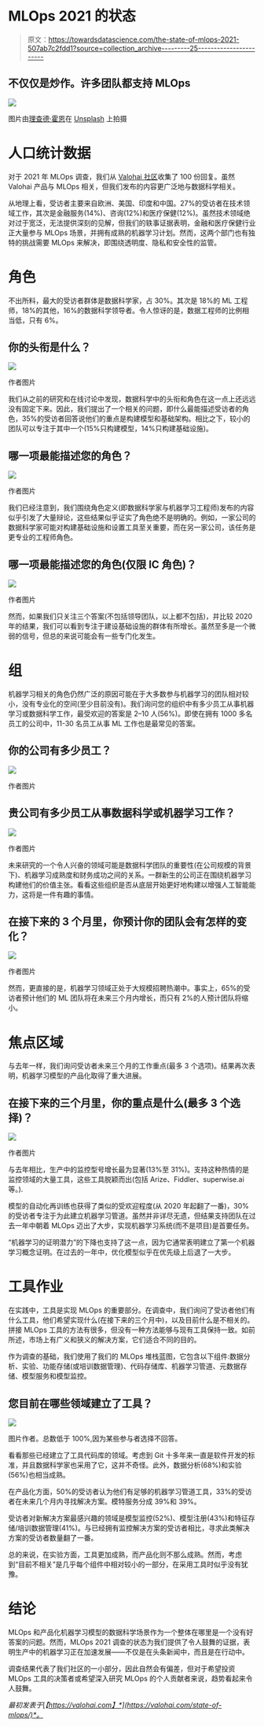 # MLOps 2021 的状态

> 原文：<https://towardsdatascience.com/the-state-of-mlops-2021-507ab7c2fdd1?source=collection_archive---------25----------------------->

## 不仅仅是炒作。许多团队都支持 MLOps

![](img/182c2bb15d1a773ec8edfd3334d4dbaa.png)

图片由[理查德·霍恩](https://unsplash.com/@richardhorne?utm_source=unsplash&utm_medium=referral&utm_content=creditCopyText)在 [Unsplash](https://unsplash.com/s/photos/wind?utm_source=unsplash&utm_medium=referral&utm_content=creditCopyText) 上拍摄

# 人口统计数据

对于 2021 年 MLOps 调查，我们从 [Valohai 社区](https://valohai.com/blog/)收集了 100 份回复。虽然 Valohai 产品与 MLOps 相关，但我们发布的内容更广泛地与数据科学相关。

从地理上看，受访者主要来自欧洲、美国、印度和中国。27%的受访者在技术领域工作，其次是金融服务(14%)、咨询(12%)和医疗保健(12%)。虽然技术领域绝对过于宽泛，无法提供深刻的见解，但我们的轶事证据表明，金融和医疗保健行业正大量参与 MLOps 场景，并拥有成熟的机器学习计划。然而，这两个部门也有独特的挑战需要 MLOps 来解决，即围绕透明度、隐私和安全性的监管。

# 角色

不出所料，最大的受访者群体是数据科学家，占 30%。其次是 18%的 ML 工程师，18%的其他，16%的数据科学领导者。令人惊讶的是，数据工程师的比例相当低，只有 6%。

## 你的头衔是什么？

![](img/21015f6bd4645aee4685abf9caf40410.png)

作者图片

我们从之前的研究和在线讨论中发现，数据科学中的头衔和角色在这一点上还远远没有固定下来。因此，我们提出了一个相关的问题，即什么最能描述受访者的角色，35%的受访者回答说他们的重点是构建模型和基础架构。相比之下，较小的团队可以专注于其中一个(15%只构建模型，14%只构建基础设施)。

## 哪一项最能描述您的角色？

![](img/5bf599f8b581ec641e15afc472989c43.png)

作者图片

我们已经注意到，我们围绕角色定义(即数据科学家与机器学习工程师)发布的内容似乎引发了大量辩论，这些结果似乎证实了角色绝不是明确的。例如，一家公司的数据科学家可能对构建基础设施和设置工具至关重要，而在另一家公司，该任务是更专业的工程师角色。

## 哪一项最能描述您的角色(仅限 IC 角色)？

![](img/5b8b927a21f4e58d5f3fab3204c19f7b.png)

作者图片

然而，如果我们只关注三个答案(不包括领导团队，以上都不包括)，并比较 2020 年的结果，我们可以看到专注于建设基础设施的群体有所增长。虽然至多是一个微弱的信号，但总的来说可能会有一些专门化发生。

# 组

机器学习相关的角色仍然广泛的原因可能在于大多数参与机器学习的团队相对较小，没有专业化的空间(至少目前没有)。我们询问您的组织中有多少员工从事机器学习或数据科学工作，最受欢迎的答案是 2–10 人(56%)。即使在拥有 1000 多名员工的公司中，11-30 名员工从事 ML 工作也是最常见的答案。

## 你的公司有多少员工？

![](img/f612ad85d9386356a27b8d13b9f6134f.png)

作者图片

## 贵公司有多少员工从事数据科学或机器学习工作？

![](img/dd306e675440897b878614a9edea09f8.png)

作者图片

未来研究的一个令人兴奋的领域可能是数据科学团队的重要性(在公司规模的背景下)、机器学习成熟度和财务成功之间的关系。一群新生的公司正在围绕机器学习构建他们的价值主张。看看这些组织是否从底层开始更好地构建以增强人工智能能力，这将是一件有趣的事情。

## 在接下来的 3 个月里，你预计你的团队会有怎样的变化？

![](img/4ea03dcba25bffb88bc9ece91b9b0bb5.png)

作者图片

然而，更直接的是，机器学习领域正处于大规模招聘热潮中。事实上，65%的受访者预计他们的 ML 团队将在未来三个月内增长，而只有 2%的人预计团队将缩小。

# 焦点区域

与去年一样，我们询问受访者未来三个月的工作重点(最多 3 个选项)。结果再次表明，机器学习模型的产品化取得了重大进展。

## 在接下来的三个月里，你的重点是什么(最多 3 个选择)？

![](img/abdb97ede249d9e86a0999f888450a3f.png)

作者图片

与去年相比，生产中的监控型号增长最为显著(13%至 31%)。支持这种热情的是监控领域的大量工具，这些工具脱颖而出(包括 Arize、Fiddler、superwise.ai 等。).

模型的自动化再训练也获得了类似的受欢迎程度(从 2020 年起翻了一番)，30%的受访者专注于为此建立机器学习管道。虽然并非详尽无遗，但结果支持团队在过去一年中朝着 MLOps 迈出了大步，实现机器学习系统(而不是项目)是首要任务。

“机器学习的证明潜力”的下降也支持了这一点，因为它通常表明建立了第一个机器学习概念证明。在过去的一年中，优化模型似乎在优先级上后退了一大步。

# 工具作业

在实践中，工具是实现 MLOps 的重要部分。在调查中，我们询问了受访者他们有什么工具，他们希望实现什么(在接下来的三个月中)，以及目前什么是不相关的。拼接 MLOps 工具的方法有很多，但没有一种方法能够与现有工具保持一致。如前所述，市场上有广义和狭义的解决方案，它们适合不同的目的。

作为调查的基础，我们使用了我们的 MLOps 堆栈蓝图，它包含以下组件:数据分析、实验、功能存储(或培训数据管理)、代码存储库、机器学习管道、元数据存储、模型服务和模型监控。

## 您目前在哪些领域建立了工具？

![](img/0a8bbb5666db1a82a989251154a92269.png)

图片作者。总数低于 100%,因为某些参与者选择不回答。

看看那些已经建立了工具代码库的领域。考虑到 Git 十多年来一直是软件开发的标准，并且数据科学家也采用了它，这并不奇怪。此外，数据分析(68%)和实验(56%)也相当成熟。

在产品化方面，50%的受访者认为他们有足够的机器学习管道工具，33%的受访者在未来几个月内寻找解决方案。模特服务分成 39%和 39%。

受访者对新解决方案最感兴趣的领域是模型监控(52%)、模型注册(43%)和特征存储/培训数据管理(41%)。与已经拥有监控解决方案的受访者相比，寻求此类解决方案的受访者数量翻了一番。

总的来说，在实验方面，工具更加成熟，而产品化则不那么成熟。然而，考虑到“目前不相关”是几乎每个组件中相对较小的一部分，在采用工具时似乎没有犹豫。

# 结论

MLOps 和产品化机器学习模型的数据科学场景作为一个整体在哪里是一个没有好答案的问题。然而，MLOps 2021 调查的状态为我们提供了令人鼓舞的证据，表明生产中的机器学习正在加速发展——不仅是在头条新闻中，而且是在行动中。

调查结果代表了我们社区的一小部分，因此自然会有偏差，但对于希望投资 MLOps 工具的决策者或希望深入研究 MLOps 的个人贡献者来说，趋势看起来令人鼓舞。

*最初发表于*[*【https://valohai.com】*](https://valohai.com/state-of-mlops/)*。*